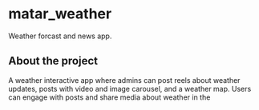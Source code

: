 # matar_weather

Weather forcast and news app.

## About the project

A weather interactive app where admins can post reels about weather updates, posts with video and image carousel, and a weather map. Users can engage with posts and share media about weather in the
